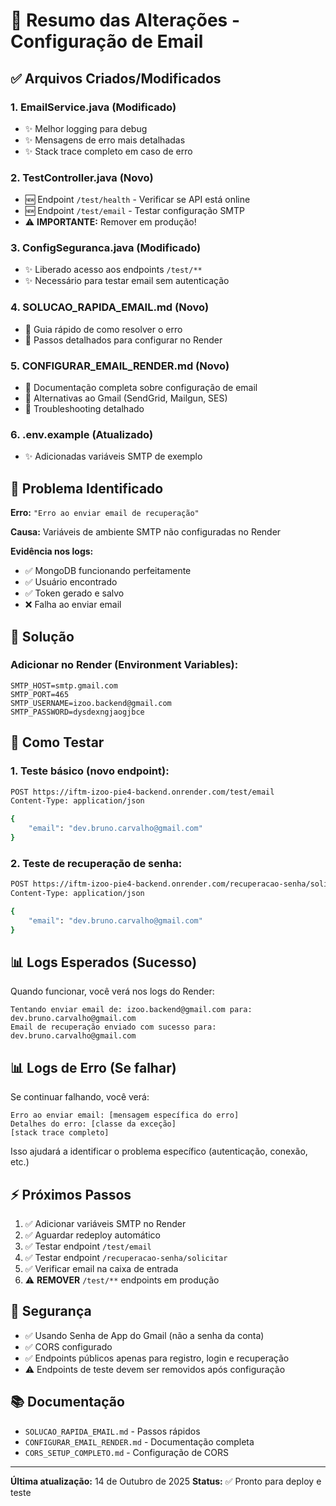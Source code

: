 # 📧 Resumo das Alterações - Configuração de Email

## ✅ Arquivos Criados/Modificados

### 1. **EmailService.java** (Modificado)
- ✨ Melhor logging para debug
- ✨ Mensagens de erro mais detalhadas
- ✨ Stack trace completo em caso de erro

### 2. **TestController.java** (Novo)
- 🆕 Endpoint `/test/health` - Verificar se API está online
- 🆕 Endpoint `/test/email` - Testar configuração SMTP
- ⚠️ **IMPORTANTE:** Remover em produção!

### 3. **ConfigSeguranca.java** (Modificado)
- ✨ Liberado acesso aos endpoints `/test/**`
- ✨ Necessário para testar email sem autenticação

### 4. **SOLUCAO_RAPIDA_EMAIL.md** (Novo)
- 📖 Guia rápido de como resolver o erro
- 📖 Passos detalhados para configurar no Render

### 5. **CONFIGURAR_EMAIL_RENDER.md** (Novo)
- 📖 Documentação completa sobre configuração de email
- 📖 Alternativas ao Gmail (SendGrid, Mailgun, SES)
- 📖 Troubleshooting detalhado

### 6. **.env.example** (Atualizado)
- ✨ Adicionadas variáveis SMTP de exemplo

## 🎯 Problema Identificado

**Erro:** `"Erro ao enviar email de recuperação"`

**Causa:** Variáveis de ambiente SMTP não configuradas no Render

**Evidência nos logs:**
- ✅ MongoDB funcionando perfeitamente
- ✅ Usuário encontrado
- ✅ Token gerado e salvo
- ❌ Falha ao enviar email

## 🔧 Solução

### Adicionar no Render (Environment Variables):

```env
SMTP_HOST=smtp.gmail.com
SMTP_PORT=465
SMTP_USERNAME=izoo.backend@gmail.com
SMTP_PASSWORD=dysdexngjaogjbce
```

## 🧪 Como Testar

### 1. Teste básico (novo endpoint):
```bash
POST https://iftm-izoo-pie4-backend.onrender.com/test/email
Content-Type: application/json

{
    "email": "dev.bruno.carvalho@gmail.com"
}
```

### 2. Teste de recuperação de senha:
```bash
POST https://iftm-izoo-pie4-backend.onrender.com/recuperacao-senha/solicitar
Content-Type: application/json

{
    "email": "dev.bruno.carvalho@gmail.com"
}
```

## 📊 Logs Esperados (Sucesso)

Quando funcionar, você verá nos logs do Render:

```
Tentando enviar email de: izoo.backend@gmail.com para: dev.bruno.carvalho@gmail.com
Email de recuperação enviado com sucesso para: dev.bruno.carvalho@gmail.com
```

## 📊 Logs de Erro (Se falhar)

Se continuar falhando, você verá:

```
Erro ao enviar email: [mensagem específica do erro]
Detalhes do erro: [classe da exceção]
[stack trace completo]
```

Isso ajudará a identificar o problema específico (autenticação, conexão, etc.)

## ⚡ Próximos Passos

1. ✅ Adicionar variáveis SMTP no Render
2. ✅ Aguardar redeploy automático
3. ✅ Testar endpoint `/test/email`
4. ✅ Testar endpoint `/recuperacao-senha/solicitar`
5. ✅ Verificar email na caixa de entrada
6. ⚠️ **REMOVER** `/test/**` endpoints em produção

## 🔐 Segurança

- ✅ Usando Senha de App do Gmail (não a senha da conta)
- ✅ CORS configurado
- ✅ Endpoints públicos apenas para registro, login e recuperação
- ⚠️ Endpoints de teste devem ser removidos após configuração

## 📚 Documentação

- `SOLUCAO_RAPIDA_EMAIL.md` - Passos rápidos
- `CONFIGURAR_EMAIL_RENDER.md` - Documentação completa
- `CORS_SETUP_COMPLETO.md` - Configuração de CORS

---

**Última atualização:** 14 de Outubro de 2025
**Status:** ✅ Pronto para deploy e teste